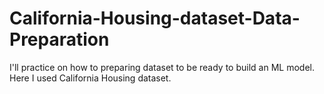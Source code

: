 # California-Housing-dataset-Data-Preparation
I'll practice on how to preparing dataset to be ready to build an ML model. Here I used California Housing dataset.
